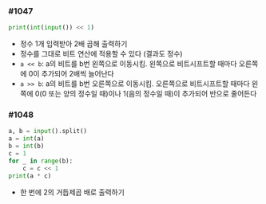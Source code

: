 ### #1047

```python
print(int(input()) << 1)
```

- 정수 1개 입력받아 2배 곱해 출력하기
- 정수를 그대로 비트 연산에 적용할 수 있다 (결과도 정수)
- `a << b`: a의 비트를 b번 왼쪽으로 이동시킴. 왼쪽으로 비트시프트할 때마다 오른쪽에 0이 추가되어 2배씩 늘어난다
- `a >> b`: a의 비트를 b번 오른쪽으로 이동시킴. 오른쪽으로 비트시프트할 때마다 왼쪽에 0(0 또는 양의 정수일 때)이나 1(음의 정수일 때)이 추가되어 반으로 줄어든다



### #1048

```python
a, b = input().split()
a = int(a)
b = int(b)
c = 1
for _ in range(b):
    c = c << 1
print(a * c)
```

- 한 번에 2의 거듭제곱 배로 출력하기